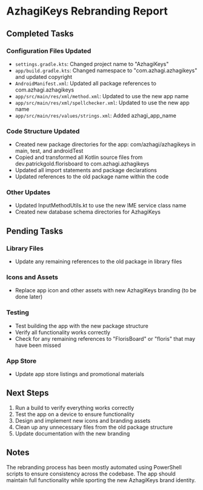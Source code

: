 # AzhagiKeys Rebranding Report

## Completed Tasks

### Configuration Files Updated
- `settings.gradle.kts`: Changed project name to "AzhagiKeys"
- `app/build.gradle.kts`: Changed namespace to "com.azhagi.azhagikeys" and updated copyright
- `AndroidManifest.xml`: Updated all package references to com.azhagi.azhagikeys
- `app/src/main/res/xml/method.xml`: Updated to use the new app name
- `app/src/main/res/xml/spellchecker.xml`: Updated to use the new app name
- `app/src/main/res/values/strings.xml`: Added azhagi_app_name

### Code Structure Updated
- Created new package directories for the app: com/azhagi/azhagikeys in main, test, and androidTest
- Copied and transformed all Kotlin source files from dev.patrickgold.florisboard to com.azhagi.azhagikeys
- Updated all import statements and package declarations
- Updated references to the old package name within the code

### Other Updates
- Updated InputMethodUtils.kt to use the new IME service class name
- Created new database schema directories for AzhagiKeys

## Pending Tasks

### Library Files
- Update any remaining references to the old package in library files

### Icons and Assets
- Replace app icon and other assets with new AzhagiKeys branding (to be done later)

### Testing
- Test building the app with the new package structure
- Verify all functionality works correctly
- Check for any remaining references to "FlorisBoard" or "floris" that may have been missed

### App Store
- Update app store listings and promotional materials

## Next Steps

1. Run a build to verify everything works correctly
2. Test the app on a device to ensure functionality
3. Design and implement new icons and branding assets
4. Clean up any unnecessary files from the old package structure
5. Update documentation with the new branding

## Notes

The rebranding process has been mostly automated using PowerShell scripts to ensure consistency across the codebase. The app should maintain full functionality while sporting the new AzhagiKeys brand identity.
